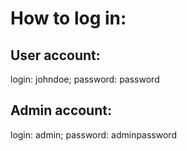 # How to log in:
## User account:
login: johndoe;
password: password
## Admin account:
login: admin;
password: adminpassword
